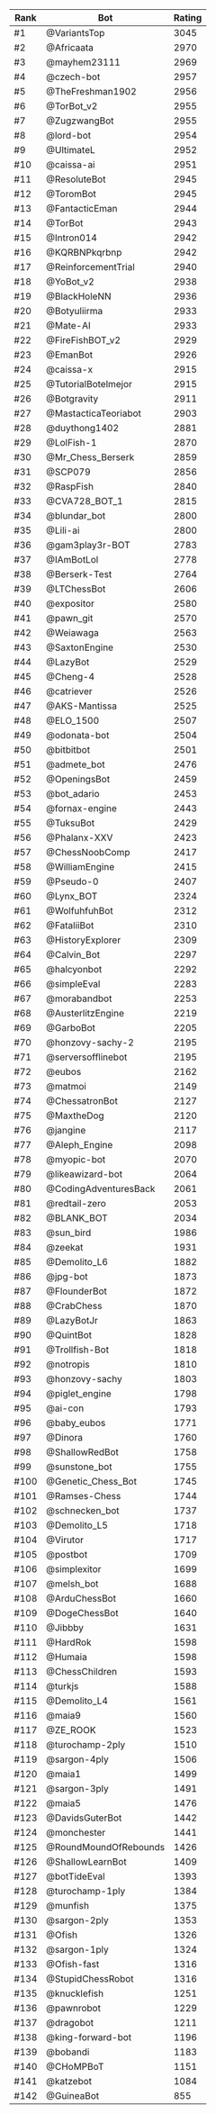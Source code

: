 Rank|Bot|Rating
---|---|---
#1|@VariantsTop|3045
#2|@Africaata|2970
#3|@mayhem23111|2969
#4|@czech-bot|2957
#5|@TheFreshman1902|2956
#6|@TorBot_v2|2955
#7|@ZugzwangBot|2955
#8|@lord-bot|2954
#9|@UltimateL|2952
#10|@caissa-ai|2951
#11|@ResoluteBot|2945
#12|@ToromBot|2945
#13|@FantacticEman|2944
#14|@TorBot|2943
#15|@Intron014|2942
#16|@KQRBNPkqrbnp|2942
#17|@ReinforcementTrial|2940
#18|@YoBot_v2|2938
#19|@BlackHoleNN|2936
#20|@Botyuliirma|2933
#21|@Mate-AI|2933
#22|@FireFishBOT_v2|2929
#23|@EmanBot|2926
#24|@caissa-x|2915
#25|@TutorialBotelmejor|2915
#26|@Botgravity|2911
#27|@MastacticaTeoriabot|2903
#28|@duythong1402|2881
#29|@LolFish-1|2870
#30|@Mr_Chess_Berserk|2859
#31|@SCP079|2856
#32|@RaspFish|2840
#33|@CVA728_BOT_1|2815
#34|@blundar_bot|2800
#35|@Lili-ai|2800
#36|@gam3play3r-BOT|2783
#37|@IAmBotLol|2778
#38|@Berserk-Test|2764
#39|@LTChessBot|2606
#40|@expositor|2580
#41|@pawn_git|2570
#42|@Weiawaga|2563
#43|@SaxtonEngine|2530
#44|@LazyBot|2529
#45|@Cheng-4|2528
#46|@catriever|2526
#47|@AKS-Mantissa|2525
#48|@ELO_1500|2507
#49|@odonata-bot|2504
#50|@bitbitbot|2501
#51|@admete_bot|2476
#52|@OpeningsBot|2459
#53|@bot_adario|2453
#54|@fornax-engine|2443
#55|@TuksuBot|2429
#56|@Phalanx-XXV|2423
#57|@ChessNoobComp|2417
#58|@WilliamEngine|2415
#59|@Pseudo-0|2407
#60|@Lynx_BOT|2324
#61|@WolfuhfuhBot|2312
#62|@FataliiBot|2310
#63|@HistoryExplorer|2309
#64|@Calvin_Bot|2297
#65|@halcyonbot|2292
#66|@simpleEval|2283
#67|@morabandbot|2253
#68|@AusterlitzEngine|2219
#69|@GarboBot|2205
#70|@honzovy-sachy-2|2195
#71|@serversofflinebot|2195
#72|@eubos|2162
#73|@matmoi|2149
#74|@ChessatronBot|2127
#75|@MaxtheDog|2120
#76|@jangine|2117
#77|@Aleph_Engine|2098
#78|@myopic-bot|2070
#79|@likeawizard-bot|2064
#80|@CodingAdventuresBack|2061
#81|@redtail-zero|2053
#82|@BLANK_BOT|2034
#83|@sun_bird|1986
#84|@zeekat|1931
#85|@Demolito_L6|1882
#86|@jpg-bot|1873
#87|@FlounderBot|1872
#88|@CrabChess|1870
#89|@LazyBotJr|1863
#90|@QuintBot|1828
#91|@Trollfish-Bot|1818
#92|@notropis|1810
#93|@honzovy-sachy|1803
#94|@piglet_engine|1798
#95|@ai-con|1793
#96|@baby_eubos|1771
#97|@Dinora|1760
#98|@ShallowRedBot|1758
#99|@sunstone_bot|1755
#100|@Genetic_Chess_Bot|1745
#101|@Ramses-Chess|1744
#102|@schnecken_bot|1737
#103|@Demolito_L5|1718
#104|@Virutor|1717
#105|@postbot|1709
#106|@simplexitor|1699
#107|@melsh_bot|1688
#108|@ArduChessBot|1660
#109|@DogeChessBot|1640
#110|@Jibbby|1631
#111|@HardRok|1598
#112|@Humaia|1598
#113|@ChessChildren|1593
#114|@turkjs|1588
#115|@Demolito_L4|1561
#116|@maia9|1560
#117|@ZE_ROOK|1523
#118|@turochamp-2ply|1510
#119|@sargon-4ply|1506
#120|@maia1|1499
#121|@sargon-3ply|1491
#122|@maia5|1476
#123|@DavidsGuterBot|1442
#124|@monchester|1441
#125|@RoundMoundOfRebounds|1426
#126|@ShallowLearnBot|1409
#127|@botTideEval|1393
#128|@turochamp-1ply|1384
#129|@munfish|1375
#130|@sargon-2ply|1353
#131|@Ofish|1326
#132|@sargon-1ply|1324
#133|@Ofish-fast|1316
#134|@StupidChessRobot|1316
#135|@knucklefish|1251
#136|@pawnrobot|1229
#137|@dragobot|1211
#138|@king-forward-bot|1196
#139|@bobandi|1183
#140|@CHoMPBoT|1151
#141|@katzebot|1084
#142|@GuineaBot|855

